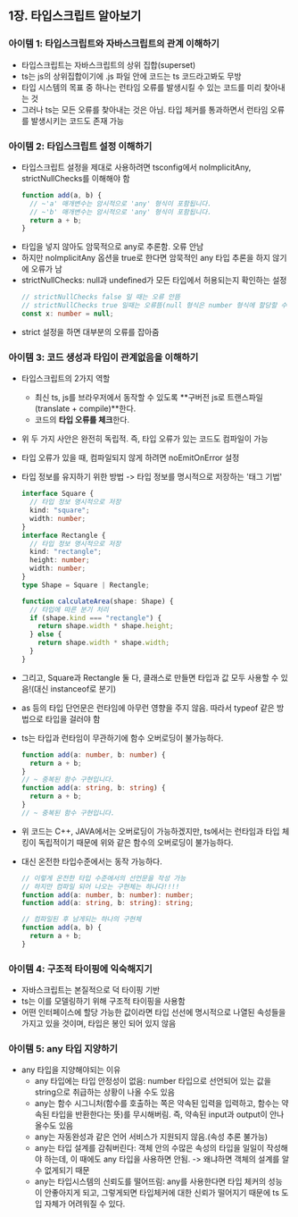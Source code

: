 ## 1장. 타입스크립트 알아보기

### 아이템 1: 타입스크립트와 자바스크립트의 관계 이해하기

- 타입스크립트는 자바스크립트의 상위 집합(superset)
- ts는 js의 상위집합이기에 .js 파일 안에 코드는 ts 코드라고봐도 무방
- 타입 시스템의 목표 중 하나는 런타임 오류를 발생시킬 수 있는 코드를 미리 찾아내는 것
- 그러나 ts는 모든 오류를 찾아내는 것은 아님. 타입 체커를 통과하면서 런타임 오류를 발생시키는 코드도 존재 가능

### 아이템 2: 타입스크립트 설정 이해하기

- 타입스크립트 설정을 제대로 사용하려면 tsconfig에서 noImplicitAny, strictNullChecks를 이해해야 함
  ```typescript
  function add(a, b) {
    // ~'a' 매개변수는 암시적으로 'any' 형식이 포함됩니다.
    // ~'b' 매개변수는 암시적으로 'any' 형식이 포함됩니다.
    return a + b;
  }
  ```
- 타입을 넣지 않아도 암묵적으로 any로 추론함. 오류 안남
- 하지만 noImplicitAny 옵션을 true로 한다면 암묵적인 any 타입 추론을 하지 않기에 오류가 남
- strictNullChecks: null과 undefined가 모든 타입에서 허용되는지 확인하는 설정
  ```typescript
  // strictNullChecks false 일 때는 오류 안뜸
  // strictNullChecks true 일때는 오류뜸(null 형식은 number 형식에 할당할 수 없습니다.)
  const x: number = null;
  ```
- strict 설정을 하면 대부분의 오류를 잡아줌

### 아이템 3: 코드 생성과 타입이 관계없음을 이해하기

- 타입스크립트의 2가지 역할
  - 최신 ts, js를 브라우저에서 동작할 수 있도록 **구버전 js로 트랜스파일(translate + compile)**한다.
  - 코드의 **타입 오류를 체크**한다.
- 위 두 가지 사안은 완전히 독립적. 즉, 타입 오류가 있는 코드도 컴파일이 가능
- 타입 오류가 있을 때, 컴파일되지 않게 하려면 noEmitOnError 설정
- 타입 정보를 유지하기 위한 방법 -> 타입 정보를 명시적으로 저장하는 '태그 기법'

  ```typescript
  interface Square {
    // 타입 정보 명시적으로 저장
    kind: "square";
    width: number;
  }
  interface Rectangle {
    // 타입 정보 명시적으로 저장
    kind: "rectangle";
    height: number;
    width: number;
  }
  type Shape = Square | Rectangle;

  function calculateArea(shape: Shape) {
    // 타입에 따른 분기 처리
    if (shape.kind === "rectangle") {
      return shape.width * shape.height;
    } else {
      return shape.width * shape.width;
    }
  }
  ```

- 그리고, Square과 Rectangle 둘 다, 클래스로 만들면 타입과 값 모두 사용할 수 있음!(대신 instanceof로 분기)
- as 등의 타입 단언문은 런타임에 아무런 영향을 주지 않음. 따라서 typeof 같은 방법으로 타입을 걸러야 함
- ts는 타입과 런타임이 무관하기에 함수 오버로딩이 불가능하다.
  ```typescript
  function add(a: number, b: number) {
    return a + b;
  }
  // ~ 중복된 함수 구현입니다.
  function add(a: string, b: string) {
    return a + b;
  }
  // ~ 중복된 함수 구현입니다.
  ```
- 위 코드는 C++, JAVA에서는 오버로딩이 가능하겠지만, ts에서는 런타임과 타입 체킹이 독립적이기 때문에 위와 같은 함수의 오버로딩이 불가능하다.
- 대신 온전한 타입수준에서는 동작 가능하다.

  ```typescript
  // 이렇게 온전한 타입 수준에서의 선언문을 작성 가능
  // 하지만 컴파일 되어 나오는 구현체는 하나다!!!!
  function add(a: number, b: number): number;
  function add(a: string, b: string): string;

  // 컴파일된 후 남게되는 하나의 구현체
  function add(a, b) {
    return a + b;
  }
  ```

### 아이템 4: 구조적 타이핑에 익숙해지기

- 자바스크립트는 본질적으로 덕 타이핑 기반
- ts는 이를 모델링하기 위해 구조적 타이핑을 사용함
- 어떤 인터페이스에 할당 가능한 값이라면 타입 선선에 명시적으로 나열된 속성들을 가지고 있을 것이며, 타입은 봉인 되어 있지 않음

### 아이템 5: any 타입 지양하기

- any 타입을 지양해야되는 이유
  - any 타입에는 타입 안정성이 없음: number 타입으로 선언되어 있는 값을 string으로 취급하는 상황이 나올 수도 있음
  - any는 함수 시그니처(함수를 호출하는 쪽은 약속된 입력을 입력하고, 함수는 약속된 타입을 반환한다는 뜻)를 무시해버림. 즉, 약속된 input과 output이 안나올수도 있음
  - any는 자동완성과 같은 언어 서비스가 지원되지 않음.(속성 추론 불가능)
  - any는 타입 설계를 감춰버린다: 객체 안의 수많은 속성의 타입을 일일이 작성해야 하는데, 이 때에도 any 타입을 사용하면 안됨. -> 왜냐하면 객체의 설계를 알 수 없게되기 때문
  - any는 타입시스템의 신뢰도를 떨어뜨림: any를 사용한다면 타입 체커의 성능이 안좋아지게 되고, 그렇게되면 타입체커에 대한 신뢰가 떨어지기 때문에 ts 도입 자체가 어려워질 수 있다.

